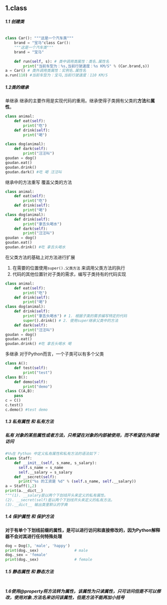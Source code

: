 ## **1.class**

##### 1.1 创建类

```python

class Car(): """这是一个汽车类"""
    brand = "宝马"class Car():
    """这是一个汽车类"""
    brand = "宝马"
 
    def run(self, s): # 类中调用类属性：类名.属性名
        print("当前车型为：%s,当前行驶速度：%s KM/S" % (Car.brand,s))
a = Car() # 类外调用类属性：实例名.属性名
a.run(110) #当前车型为：宝马,当前行驶速度：110 KM/S
```

##### 1.2类的继承 

单继承   继承的主要作用是实现代码的重用。继承使得子类拥有父类的**方法**和**属性**。

```python
class animal:
	def eat(self):
		print("吃")
	def drink(self):
		print("喝")
	
class dog(animal):
	def dark(self):
		print("汪汪叫")
goudan = dog()
goudan.eat()
goudan.drink()
goudan.dark() #吃 喝 汪汪叫
```

继承中的方法重写  覆盖父类的方法

```python
class animal:
	def eat(self):
		print("吃")
	def drink(self):
		print("喝")
class dog(animal):
	def drink(self):
		print("拿舌头喝水")	
	def dark(self):
		print("汪汪叫")
goudan = dog()
goudan.eat()
goudan.drink() #吃 拿舌头喝水
```

在父类方法的基础上对方法进行扩展

1. 在需要的位置使用`super().父类方法` 来调用父类方法的执行
2. 代码的其他位置针对子类的需求，编写子类持有的代码实现

```python
class animal:
	def eat(self):
		print("吃")
	def drink(self):
		print("喝")
class dog(animal):
	def drink(self):
		print("拿舌头喝水") # 1. 根据子类的需求编写特定的代码
		super().drink()	# 2. 使用super继承父类中的方法
	def dark(self):
		print("汪汪叫")
goudan = dog()
goudan.eat()
goudan.drink() #吃 拿舌头喝水 喝
```

多继承 对于Python而言，一个子类可以有多个父类

```python
class A():
	def test(self):
		print("test")	
class B():
	def demo(self):
		print("demo")
class C(A,B):
	pass
c = C()
c.test()
c.demo() #test demo
```

##### 1.3 私有属性 和 私有方法 

##### 私有 对象的某些属性或者方法，只希望在对象的内部被使用，而不希望在外部被访问

```python
#%%在 Python 中定义私有属性和私有方法的语法如下：
class Staff:
    def __init__(self, s_name, s_salary):
      self.s_name = s_name
      self.__salary = s_salary
    def __secret(self):
      print("%s 的工资是 %d" % (self.s_name, self.__salary))
a = Staff(1,2)
print(a.__dict__)
"""(1). __salary是以两个下划线开头来定义的私有属性。
(2). __secret(self)是以两个下划线开头来定义的私有方法。
(3).__dict__ 输出类里默认的字典
```

##### 1.4 保护属性 和 保护方法

**对于有单个下划线前缀的属性，是可以进行访问和直接修改的，因为Python解释器不会对其进行任何特殊处理**

```python
dog = Dog(3, 'male', 'happy')
print(dog._sex)                # male
dog._sex = 'female'
print(dog._sex)                # female
```

##### 1.5 静态属性 和 静态方法

```

```

##### 1.6使用@property将方法转为属性，该属性为只读属性，只可访问但是不可以修改，使用对象.方法名来访问该属性，但是方法不能再加小括号